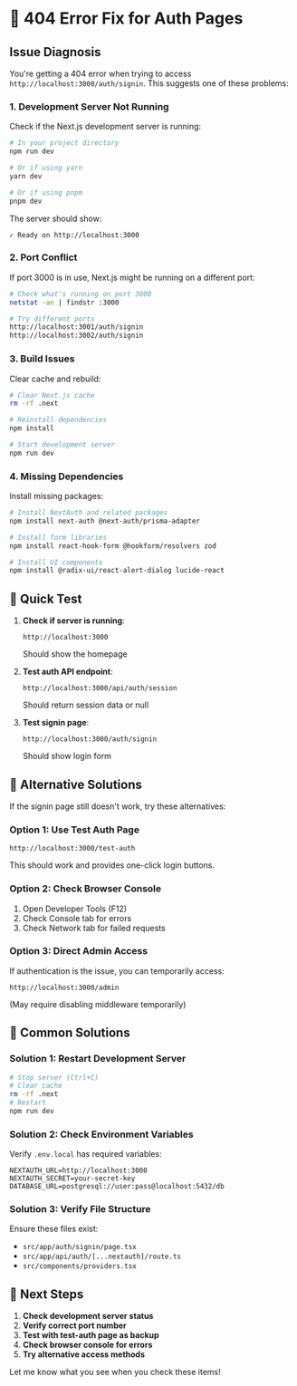 # 🚨 404 Error Fix for Auth Pages

## Issue Diagnosis

You're getting a 404 error when trying to access `http://localhost:3000/auth/signin`. This suggests one of these problems:

### 1. **Development Server Not Running**

Check if the Next.js development server is running:

```bash
# In your project directory
npm run dev

# Or if using yarn
yarn dev

# Or if using pnpm
pnpm dev
```

The server should show:

```
✓ Ready on http://localhost:3000
```

### 2. **Port Conflict**

If port 3000 is in use, Next.js might be running on a different port:

```bash
# Check what's running on port 3000
netstat -an | findstr :3000

# Try different ports
http://localhost:3001/auth/signin
http://localhost:3002/auth/signin
```

### 3. **Build Issues**

Clear cache and rebuild:

```bash
# Clear Next.js cache
rm -rf .next

# Reinstall dependencies
npm install

# Start development server
npm run dev
```

### 4. **Missing Dependencies**

Install missing packages:

```bash
# Install NextAuth and related packages
npm install next-auth @next-auth/prisma-adapter

# Install form libraries
npm install react-hook-form @hookform/resolvers zod

# Install UI components
npm install @radix-ui/react-alert-dialog lucide-react
```

## 🧪 **Quick Test**

1. **Check if server is running**:

   ```
   http://localhost:3000
   ```

   Should show the homepage

2. **Test auth API endpoint**:

   ```
   http://localhost:3000/api/auth/session
   ```

   Should return session data or null

3. **Test signin page**:
   ```
   http://localhost:3000/auth/signin
   ```
   Should show login form

## 🔧 **Alternative Solutions**

If the signin page still doesn't work, try these alternatives:

### **Option 1: Use Test Auth Page**

```
http://localhost:3000/test-auth
```

This should work and provides one-click login buttons.

### **Option 2: Check Browser Console**

1. Open Developer Tools (F12)
2. Check Console tab for errors
3. Check Network tab for failed requests

### **Option 3: Direct Admin Access**

If authentication is the issue, you can temporarily access:

```
http://localhost:3000/admin
```

(May require disabling middleware temporarily)

## 📝 **Common Solutions**

### **Solution 1: Restart Development Server**

```bash
# Stop server (Ctrl+C)
# Clear cache
rm -rf .next
# Restart
npm run dev
```

### **Solution 2: Check Environment Variables**

Verify `.env.local` has required variables:

```
NEXTAUTH_URL=http://localhost:3000
NEXTAUTH_SECRET=your-secret-key
DATABASE_URL=postgresql://user:pass@localhost:5432/db
```

### **Solution 3: Verify File Structure**

Ensure these files exist:

- `src/app/auth/signin/page.tsx`
- `src/app/api/auth/[...nextauth]/route.ts`
- `src/components/providers.tsx`

## 🎯 **Next Steps**

1. **Check development server status**
2. **Verify correct port number**
3. **Test with test-auth page as backup**
4. **Check browser console for errors**
5. **Try alternative access methods**

Let me know what you see when you check these items!
